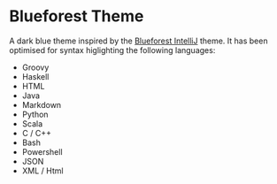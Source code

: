 # Blueforest Theme

A dark blue theme inspired by the [Blueforest IntelliJ](https://github.com/sirthias/BlueForest) theme. It has been
optimised for syntax higlighting the following languages:

 * Groovy
 * Haskell
 * HTML
 * Java
 * Markdown
 * Python
 * Scala
 * C / C++
 * Bash
 * Powershell
 * JSON
 * XML / Html